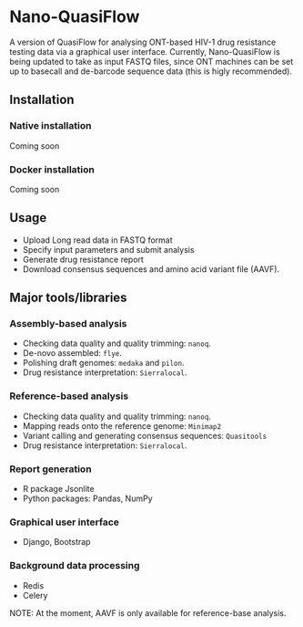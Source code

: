 # Nano-QuasiFlow

A version of QuasiFlow for analysing ONT-based HIV-1 drug resistance testing data via a graphical user interface. Currently, Nano-QuasiFlow is being updated to take as input FASTQ files, since ONT machines can be set up to basecall and de-barcode sequence data (this is higly recommended).

## Installation

### Native installation

Coming soon

### Docker installation

Coming soon

## Usage

* Upload Long read data in FASTQ format
* Specify input parameters and submit analysis
* Generate drug resistance report
* Download consensus sequences and amino acid variant file (AAVF).

## Major tools/libraries

### Assembly-based analysis

* Checking data quality and quality trimming: `nanoq`.
* De-novo assembled: `flye`.
* Polishing draft genomes: `medaka` and `pilon`.
* Drug resistance interpretation: `Sierralocal`.

### Reference-based analysis

* Checking data quality and quality trimming: `nanoq`.
* Mapping reads onto the reference genome: `Minimap2`
* Variant calling and generating consensus sequences: `Quasitools`
* Drug resistance interpretation: `Sierralocal`.

### Report generation

* R package Jsonlite
* Python packages: Pandas, NumPy

### Graphical user interface

* Django, Bootstrap

### Background data processing

* Redis
* Celery
  
 NOTE: At the moment, AAVF is only available for reference-base analysis.
 



